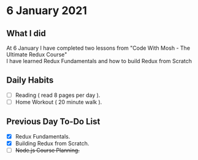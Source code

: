# 6 January 2021

## What I did

At 6 January I have completed two lessons from "Code With Mosh - The Ultimate Redux Course" </br>
I have learned Redux Fundamentals and how to build Redux from Scratch </br>

## Daily Habits

- [ ] Reading ( read 8 pages per day ).
- [ ] Home Workout ( 20 minute walk ).

## Previous Day To-Do List

- [x] Redux Fundamentals.
- [x] Building Redux from Scratch.
- [ ] ~~Node.js Course Planning.~~
